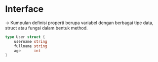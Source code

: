 # Interface

\-> Kumpulan definisi properti berupa variabel dengan berbagai tipe data, struct atau fungsi dalam bentuk method.

```go
type User struct {
    username string
    fullname string
    age      int
}
```
